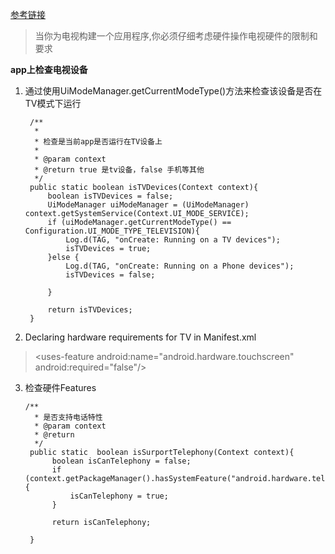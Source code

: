 [参考链接](https://blog.csdn.net/hejjunlin/article/details/52792562)
>当你为电视构建一个应用程序,你必须仔细考虑硬件操作电视硬件的限制和要求

**app上检查电视设备**
1. 通过使用UiModeManager.getCurrentModeType()方法来检查该设备是否在TV模式下运行

        /**
         *
         * 检查是当前app是否运行在TV设备上
         *
         * @param context
         * @return true 是tv设备，false 手机等其他
         */
        public static boolean isTVDevices(Context context){
            boolean isTVDevices = false;
            UiModeManager uiModeManager = (UiModeManager) context.getSystemService(Context.UI_MODE_SERVICE);
            if (uiModeManager.getCurrentModeType() == Configuration.UI_MODE_TYPE_TELEVISION){
                Log.d(TAG, "onCreate: Running on a TV devices");
                isTVDevices = true;
            }else {
                Log.d(TAG, "onCreate: Running on a Phone devices");
                isTVDevices = false;

            }

            return isTVDevices;
        }
2. Declaring hardware requirements for TV in Manifest.xml
>\<uses-feature android:name="android.hardware.touchscreen" android:required="false"/>
3. 检查硬件Features

       /**
         * 是否支持电话特性
         * @param context
         * @return
         */
        public static  boolean isSurportTelephony(Context context){
             boolean isCanTelephony = false;
             if (context.getPackageManager().hasSystemFeature("android.hardware.telephony")){
                 isCanTelephony = true;
             }

             return isCanTelephony;

        }